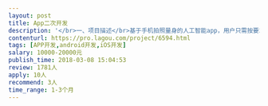 ```yaml
---                
layout: post       
title: App二次开发           
description: '</br>一、项目描述</br>基于手机拍照量身的人工智能app，用户只需按要求拍摄全身正面照及侧面照，输入身高后系统自动计算其体型数据。</br>二、主要功能点</br>在已有app基础上追加企业用户线上注册功能、便于企业用户操作的数据管理后台、拍照提示、app界面微调等。</br>三、人员要求</br>1. 精通Java，能兼顾前端开发者优先，有人工智能领域经验者优先</br>2. 有契约精神</br>'     
contenturl: https://pro.lagou.com/project/6594.html      
tags: [APP开发,android开发,iOS开发]            
salary: 10000-20000元          
publish_time: 2018-03-08 15:04:53         
review: 1781人                   
apply: 10人                   
recommend: 3人                   
time_range: 1-3个月              
---                 
```

